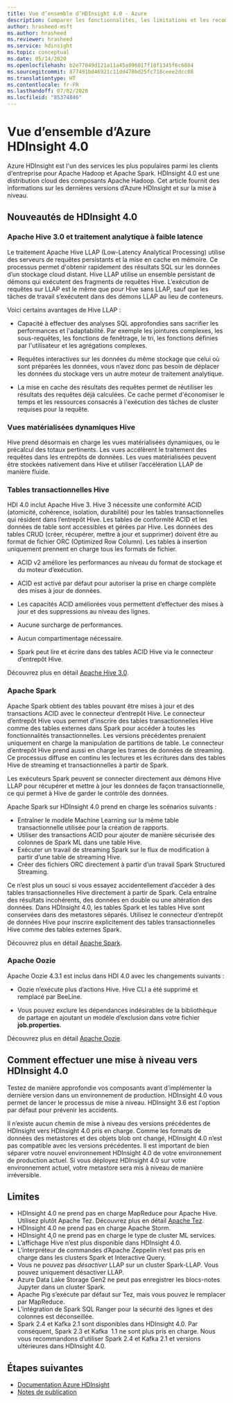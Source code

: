 ```yaml
---
title: Vue d’ensemble d’HDInsight 4.0 - Azure
description: Comparer les fonctionnalités, les limitations et les recommandations de mise à niveau entre HDInsight 3.6 et HDInsight 4.0.
author: hrasheed-msft
ms.author: hrasheed
ms.reviewer: hrasheed
ms.service: hdinsight
ms.topic: conceptual
ms.date: 05/14/2020
ms.openlocfilehash: b2e77049d121a11a45a096017f18f1345f6c6884
ms.sourcegitcommit: 877491bd46921c11dd478bd25fc718ceee2dcc08
ms.translationtype: HT
ms.contentlocale: fr-FR
ms.lasthandoff: 07/02/2020
ms.locfileid: "85374846"
---
```

# <a name="azure-hdinsight-40-overview"></a>Vue d’ensemble d’Azure HDInsight 4.0

Azure HDInsight est l'un des services les plus populaires parmi les clients d'entreprise pour Apache Hadoop et Apache Spark. HDInsight 4.0 est une distribution cloud des composants Apache Hadoop. Cet article fournit des informations sur les dernières versions d’Azure HDInsight et sur la mise à niveau.

## <a name="whats-new-in-hdinsight-40"></a>Nouveautés de HDInsight 4.0

### <a name="apache-hive-30-and-low-latency-analytical-processing"></a>Apache Hive 3.0 et traitement analytique à faible latence

Le traitement Apache Hive LLAP (Low-Latency Analytical Processing) utilise des serveurs de requêtes persistants et la mise en cache en mémoire. Ce processus permet d'obtenir rapidement des résultats SQL sur les données d’un stockage cloud distant. Hive LLAP utilise un ensemble persistant de démons qui exécutent des fragments de requêtes Hive. L’exécution de requêtes sur LLAP est le même que pour Hive sans LLAP, sauf que les tâches de travail s’exécutent dans des démons LLAP au lieu de conteneurs.

Voici certains avantages de Hive LLAP :

* Capacité à effectuer des analyses SQL approfondies sans sacrifier les performances et l'adaptabilité. Par exemple les jointures complexes, les sous-requêtes, les fonctions de fenêtrage, le tri, les fonctions définies par l'utilisateur et les agrégations complexes.

* Requêtes interactives sur les données du même stockage que celui où sont préparées les données, vous n’avez donc pas besoin de déplacer les données du stockage vers un autre moteur de traitement analytique.

* La mise en cache des résultats des requêtes permet de réutiliser les résultats des requêtes déjà calculées. Ce cache permet d'économiser le temps et les ressources consacrés à l'exécution des tâches de cluster requises pour la requête.

### <a name="hive-dynamic-materialized-views"></a>Vues matérialisées dynamiques Hive

Hive prend désormais en charge les vues matérialisées dynamiques, ou le précalcul des totaux pertinents. Les vues accélèrent le traitement des requêtes dans les entrepôts de données. Les vues matérialisées peuvent être stockées nativement dans Hive et utiliser l’accélération LLAP de manière fluide.

### <a name="hive-transactional-tables"></a>Tables transactionnelles Hive

HDI 4.0 inclut Apache Hive 3. Hive 3 nécessite une conformité ACID (atomicité, cohérence, isolation, durabilité) pour les tables transactionnelles qui résident dans l’entrepôt Hive. Les tables de conformité ACID et les données de table sont accessibles et gérées par Hive. Les données des tables CRUD (créer, récupérer, mettre à jour et supprimer) doivent être au format de fichier ORC (Optimized Row Column). Les tables à insertion uniquement prennent en charge tous les formats de fichier.

* ACID v2 améliore les performances au niveau du format de stockage et du moteur d’exécution.

* ACID est activé par défaut pour autoriser la prise en charge complète des mises à jour de données.

* Les capacités ACID améliorées vous permettent d’effectuer des mises à jour et des suppressions au niveau des lignes.

* Aucune surcharge de performances.

* Aucun compartimentage nécessaire.

* Spark peut lire et écrire dans des tables ACID Hive via le connecteur d’entrepôt Hive.

Découvrez plus en détail [Apache Hive 3.0](https://docs.hortonworks.com/HDPDocuments/HDP3/HDP-3.0.0/hive-overview/content/hive_whats_new_in_this_release_hive.html).

### <a name="apache-spark"></a>Apache Spark

Apache Spark obtient des tables pouvant être mises à jour et des transactions ACID avec le connecteur d’entrepôt Hive. Le connecteur d’entrepôt Hive vous permet d’inscrire des tables transactionnelles Hive comme des tables externes dans Spark pour accéder à toutes les fonctionnalités transactionnelles. Les versions précédentes prenaient uniquement en charge la manipulation de partitions de table. Le connecteur d’entrepôt Hive prend aussi en charge les trames de données de streaming.  Ce processus diffuse en continu les lectures et les écritures dans des tables Hive de streaming et transactionnelles à partir de Spark.

Les exécuteurs Spark peuvent se connecter directement aux démons Hive LLAP pour récupérer et mettre à jour les données de façon transactionnelle, ce qui permet à Hive de garder le contrôle des données.

Apache Spark sur HDInsight 4.0 prend en charge les scénarios suivants :

* Entraîner le modèle Machine Learning sur la même table transactionnelle utilisée pour la création de rapports.
* Utiliser des transactions ACID pour ajouter de manière sécurisée des colonnes de Spark ML dans une table Hive.
* Exécuter un travail de streaming Spark sur le flux de modification à partir d’une table de streaming Hive.
* Créer des fichiers ORC directement à partir d’un travail Spark Structured Streaming.

Ce n’est plus un souci si vous essayez accidentellement d’accéder à des tables transactionnelles Hive directement à partir de Spark. Cela entraîne des résultats incohérents, des données en double ou une altération des données. Dans HDInsight 4.0, les tables Spark et les tables Hive sont conservées dans des metastores séparés. Utilisez le connecteur d’entrepôt de données Hive pour inscrire explicitement des tables transactionnelles Hive comme des tables externes Spark.

Découvrez plus en détail [Apache Spark](https://docs.hortonworks.com/HDPDocuments/HDP3/HDP-3.0.0/spark-overview/content/analyzing_data_with_apache_spark.html).

### <a name="apache-oozie"></a>Apache Oozie

Apache Oozie 4.3.1 est inclus dans HDI 4.0 avec les changements suivants :

* Oozie n’exécute plus d’actions Hive. Hive CLI a été supprimé et remplacé par BeeLine.

* Vous pouvez exclure les dépendances indésirables de la bibliothèque de partage en ajoutant un modèle d’exclusion dans votre fichier **job.properties**.

Découvrez plus en détail [Apache Oozie](https://docs.hortonworks.com/HDPDocuments/HDP3/HDP-3.0.0/release-notes/content/patch_oozie.html).

## <a name="how-to-upgrade-to-hdinsight-40"></a>Comment effectuer une mise à niveau vers HDInsight 4.0

Testez de manière approfondie vos composants avant d’implémenter la dernière version dans un environnement de production. HDInsight 4.0 vous permet de lancer le processus de mise à niveau. HDInsight 3.6 est l'option par défaut pour prévenir les accidents.

Il n’existe aucun chemin de mise à niveau des versions précédentes de HDInsight vers HDInsight 4.0 pris en charge. Comme les formats de données des metastores et des objets blob ont changé, HDInsight 4.0 n’est pas compatible avec les versions précédentes. Il est important de bien séparer votre nouvel environnement HDInsight 4.0 de votre environnement de production actuel. Si vous déployez HDInsight 4.0 sur votre environnement actuel, votre metastore sera mis à niveau de manière irréversible.  

## <a name="limitations"></a>Limites

* HDInsight 4.0 ne prend pas en charge MapReduce pour Apache Hive. Utilisez plutôt Apache Tez. Découvrez plus en détail [Apache Tez](https://tez.apache.org/).
* HDInsight 4.0 ne prend pas en charge Apache Storm.
* HDInsight 4,0 ne prend pas en charge le type de cluster ML services.
* L’affichage Hive n’est plus disponible dans HDInsight 4.0.
* L’interpréteur de commandes d’Apache Zeppelin n’est pas pris en charge dans les clusters Spark et Interactive Query.
* Vous ne pouvez pas *désactiver* LLAP sur un cluster Spark-LLAP. Vous pouvez uniquement désactiver LLAP.
* Azure Data Lake Storage Gen2 ne peut pas enregistrer les blocs-notes Jupyter dans un cluster Spark.
* Apache Pig s’exécute par défaut sur Tez, mais vous pouvez le remplacer par MapReduce.
* L’intégration de Spark SQL Ranger pour la sécurité des lignes et des colonnes est déconseillée.
* Spark 2.4 et Kafka 2.1 sont disponibles dans HDInsight 4.0. Par conséquent, Spark 2.3 et Kafka  1.1 ne sont plus pris en charge. Nous vous recommandons d’utiliser Spark 2.4 et Kafka 2.1 et versions ultérieures dans HDInsight 4.0.

## <a name="next-steps"></a>Étapes suivantes

* [Documentation Azure HDInsight](index.yml)
* [Notes de publication](hdinsight-release-notes.md)
